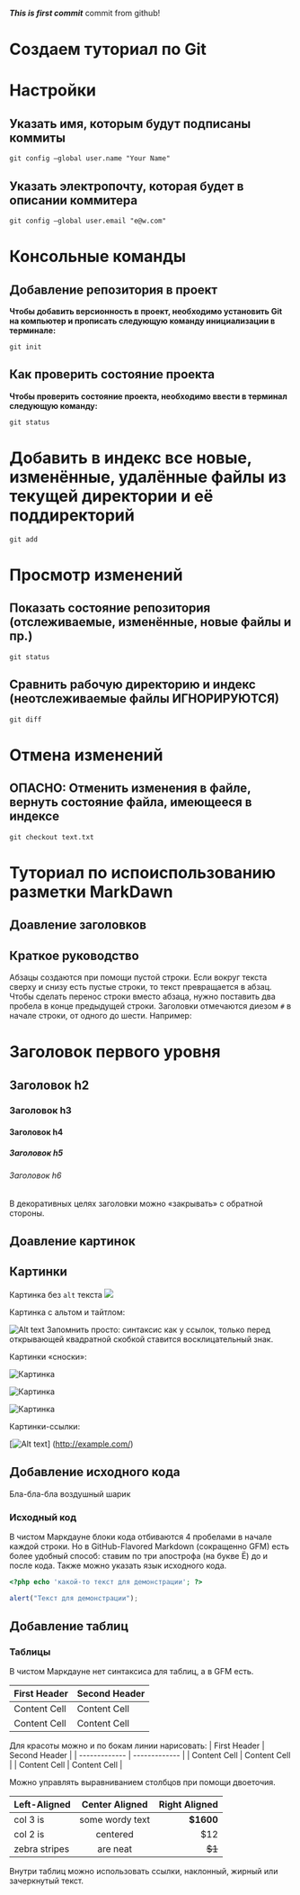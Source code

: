 **_This is first commit_**
commit from github!

# Создаем туториал по Git

# Настройки

## Указать имя, которым будут подписаны коммиты

```
git config —global user.name "Your Name"
```

## Указать электропочту, которая будет в описании коммитера

```
git config —global user.email "e@w.com"
```

# Консольные команды

## Добавление репозитория в проект

**Чтобы добавить версионность в проект, необходимо установить Git на компьютер и прописать следующую команду инициализации в терминале:**

```
git init
```

## Как проверить состояние проекта

**Чтобы проверить состояние проекта, необходимо ввести в терминал следующую команду:**

```fix
git status
```

# Добавить в индекс все новые, изменённые, удалённые файлы из текущей директории и её поддиректорий

```
git add
```

# Просмотр изменений

## Показать состояние репозитория (отслеживаемые, изменённые, новые файлы и пр.)

```
git status
```

## Cравнить рабочую директорию и индекс (неотслеживаемые файлы ИГНОРИРУЮТСЯ)

```
git diff
```

# Отмена изменений

## ОПАСНО: Отменить изменения в файле, вернуть состояние файла, имеющееся в индексе

```
git checkout text.txt
```

# Туториал по испоиспользованию разметки MarkDawn

## Доавление заголовков

## Краткое руководство

Абзацы создаются при помощи пустой строки. Если вокруг
текста сверху и снизу есть пустые строки, то текст
превращается в абзац.
Чтобы сделать перенос строки вместо абзаца,
нужно поставить два пробела в конце предыдущей строки.
Заголовки отмечаются диезом `#` в начале строки, от
одного до шести. Например:

# Заголовок первого уровня

## Заголовок h2

### Заголовок h3

#### Заголовок h4

##### Заголовок h5

###### Заголовок h6

В декоративных целях заголовки можно «закрывать» с
обратной стороны.

## Доавление картинок

## Картинки

Картинка без `alt` текста
![](//placehold.it/150x100)

Картинка с альтом и тайтлом:

![Alt text](//placehold.it/150x100 "Можно задать title")
Запомнить просто: синтаксис как у ссылок, только перед
открывающей квадратной скобкой ставится восклицательный
знак.

Картинки «сноски»:

![Картинка][image1]

![Картинка][image2]

![Картинка][image3]

[image1]: //placehold.it/250x100
[image2]: //placehold.it/200x100
[image3]: //placehold.it/150x100

Картинки-ссылки:

[![Alt text](//placehold.it/150x100)]
(http://example.com/)

## Добавление исходного кода

Бла-бла-бла
воздушный шарик

### Исходный код

В чистом Маркдауне блоки кода отбиваются 4 пробелами в
начале каждой строки.
Но в GitHub-Flavored Markdown (сокращенно GFM) есть
более удобный способ: ставим по три апострофа (на букве
Ё) до и после кода. Также можно указать язык исходного
кода.

```php
<?php echo 'какой-то текст для демонстрации'; ?>
```

```js
alert("Текст для демонстрации");
```

## Добавление таблиц

### Таблицы

В чистом Маркдауне нет синтаксиса для таблиц, а в GFM
есть.

| First Header | Second Header |
| ------------ | ------------- |
| Content Cell | Content Cell  |
| Content Cell | Content Cell  |

Для красоты можно и по бокам линии нарисовать:
| First Header | Second Header |
| ------------- | ------------- |
| Content Cell | Content Cell |
| Content Cell | Content Cell |

Можно управлять выравниванием столбцов при помощи
двоеточия.

| Left-Aligned  | Center Aligned  | Right Aligned |
| :------------ | :-------------: | ------------: |
| col 3 is      | some wordy text |     **$1600** |
| col 2 is      |    centered     |           $12 |
| zebra stripes |    are neat     |        ~~$1~~ |

Внутри таблиц можно использовать ссылки, наклонный,
жирный или зачеркнутый текст.
